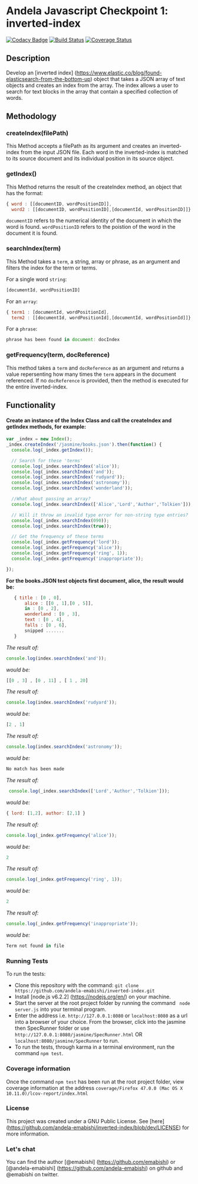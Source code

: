 # Andela Javascript Checkpoint 1: inverted-index

[![Codacy Badge](https://api.codacy.com/project/badge/Grade/eac2940021d2465e99f296cbdbad182a)](https://www.codacy.com/app/elizabeth-wakio/inverted-index?utm_source=github.com&amp;utm_medium=referral&amp;utm_content=andela-emabishi/inverted-index&amp;utm_campaign=Badge_Grade) [![Build Status](https://travis-ci.org/andela-emabishi/inverted-index.svg?branch=master)](https://travis-ci.org/andela-emabishi/inverted-index) [![Coverage Status](https://coveralls.io/repos/github/andela-emabishi/inverted-index/badge.svg?branch=master)](https://coveralls.io/github/andela-emabishi/inverted-index?branch=master)

## Description
Develop an [inverted index] (https://www.elastic.co/blog/found-elasticsearch-from-the-bottom-up) object that takes a JSON array of text objects and creates an index from the array. The index allows a user to search for text blocks in the array that contain a specified collection of words.

## Methodology
### createIndex(filePath)
This Method accepts a filePath as its argument and creates an inverted-index from the input JSON file. Each word in the inverted-index is matched to its source document and its individual position in its source object.

### getIndex()
This Method returns the result of the createIndex method, an object that has the format:
```javaScript
{ word : [[documentID, wordPositionID]],
  word2 : [[documentID, wordPositionID],[documentId, wordPositionID]]}
 ```
`documentID` refers to the numerical identity of the document in which the word is found.
`wordPositionID` refers to the poistion of the word in the document it is found.

### searchIndex(term)
This Method takes a `term`, a string, array or phrase, as an argument and filters the index for the term or terms.

For a single word `string`:
```javaScript
[documentId, wordPositionID]
```
For an `array`:
```javaScript
{ term1 : [documentId, wordPositionId],
  term2 : [[documentId, wordPositionId],[documentId, wordPositionId]]}
```
For a `phrase`:
```javaScript
phrase has been found in document: docIndex
```

### getFrequency(term, docReference)
This method takes a `term` and `docReference` as an argument and returns a value repersenting how many times the `term` appears in the document referenced. If no `docReference` is provided, then the method is executed for the entire inverted-index.

## Functionality
#### Create an instance of the Index Class and call the createIndex and getIndex methods, for example:

```javaScript
var _index = new Index();
_index.createIndex('/jasmine/books.json').then(function() {
  console.log(_index.getIndex());

  // Search for these 'terms'
  console.log(_index.searchIndex('alice'));
  console.log(_index.searchIndex('and'));
  console.log(_index.searchIndex('rudyard'));
  console.log(_index.searchIndex('astronomy'));
  console.log(_index.searchIndex('wonderland'));

  //What about passing an array?
  console.log(_index.searchIndex(['Alice','Lord','Author','Tolkien']));

  // Will it throw an invalid type error for non-string type entries?
  console.log(_index.searchIndex(090));
  console.log(_index.searchIndex(true));

  // Get the frequency of these terms
  console.log(_index.getFrequency('lord'));
  console.log(_index.getFrequency('alice'));
  console.log(_index.getFrequency('ring', 1));
  console.log(_index.getFrequency('inappropriate'));

});
```

**For the books.JSON test objects first document, alice, the result would be:**

```javaScript
   { title : [0 , 0],
	   alice : [[0 , 1],[0 , 5]],
	   in : [0 , 2],
	   wonderland : [0 , 3],
	   text : [0 , 4],
	   falls : [0 , 6],
	   snipped .......
   }
```


*The result of:*
```javaScript
console.log(index.searchIndex('and'));
```
*would be:*

```javaScript
[[0 , 3] , [0 , 11] , [ 1 , 20]
```

*The result of:*
```javaScript
console.log(index.searchIndex('rudyard'));
```
*would be:*

```javaScript
[2 , 1]
```

*The result of:*
```javaScript
console.log(index.searchIndex('astronomy'));
```
*would be:*

```javaScript
No match has been made
```

*The result of:*
```javaScript
 console.log(_index.searchIndex(['Lord','Author','Tolkien']));
```
*would be:*
```javaScript
{ lord: [1,2], author: [2,1] }
```

*The result of:*
```javaScript
console.log(_index.getFrequency('alice'));
```
*would be:*
```javaScript
2
```
*The result of:*
```javaScript
console.log(_index.getFrequency('ring', 1));
```
*would be:*
```javaScript
2
```

*The result of:*
```javaScript
console.log(_index.getFrequency('inappropriate'));
```
*would be:*
```javaScript
Term not found in file
```

### Running Tests
To run the tests:
* Clone this repository with the command: `git clone https://github.com/andela-emabishi/inverted-index.git`
* Install [node.js v6.2.2] (https://nodejs.org/en/) on your machine.
* Start the server at the root project folder by running the command ` node server.js` into your terminal program.
* Enter the address i.e. `http://127.0.0.1:8080` or `localhost:8080` as a url into a browser of your choice. From the browser, click into the jasmine then SpecRunner folder or use `http://127.0.0.1:8080/jasmine/SpecRunner.html` OR `localhost:8080/jasmine/SpecRunner` to run.
* To run the tests, through karma in a terminal environment, run the command `npm test`.

### Coverage information
Once the command `npm test` has been run at the root project folder, view coverage information at the address `coverage/Firefox 47.0.0 (Mac OS X 10.11.0)/lcov-report/index.html`

### License
This project was created under a GNU Public License. See [here] (https://github.com/andela-emabishi/inverted-index/blob/dev/LICENSE) for more information.

### Let's chat
You can find the author [@emabishi] (https://github.com/emabishi) or [@andela-emabishi] (https://github.com/andela-emabishi) on github and @emabishi on twitter.

